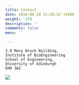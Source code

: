 ```yaml
---
title: Contact
date: 2018-06-10 11:30:52 +0100
weight: -270
description: ''
comments: false
menu: ''

---
```


    3.9 Mary Bruck Building,
    Institute of BioEngineering
    School of Engineering,
    University of Edinburgh
    EH9 3AZ

![](/uploads/image001.png)